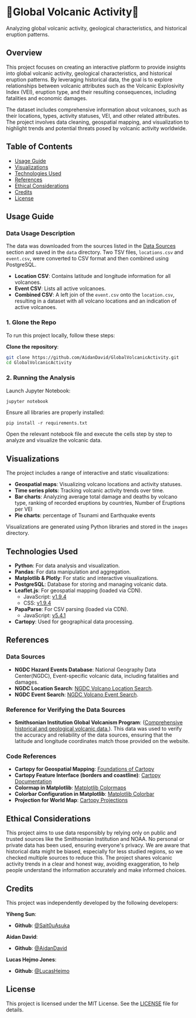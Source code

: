 # 🌋Global Volcanic Activity🌋

Analyzing global volcanic activity, geological characteristics, and historical eruption patterns.

## Overview

This project focuses on creating an interactive platform to provide insights into global volcanic activity, geological characteristics, and historical eruption patterns. By leveraging historical data, the goal is to explore relationships between volcanic attributes such as the Volcanic Explosivity Index (VEI), eruption type, and their resulting consequences, including fatalities and economic damages. 

The dataset includes comprehensive information about volcanoes, such as their locations, types, activity statuses, VEI, and other related attributes. The project involves data cleaning, geospatial mapping, and visualization to highlight trends and potential threats posed by volcanic activity worldwide.

## Table of Contents

- [Usage Guide](#usage-guide)
- [Visualizations](#visualizations)
- [Technologies Used](#technologies-used)
- [References](#references)
- [Ethical Considerations](#ethical-considerations)
- [Credits](#credits)
- [License](#license)


## Usage Guide

### Data Usage Description

The data was downloaded from the sources listed in the [Data Sources](#data-sources) section and saved in the `data` directory. Two TSV files, `locations.csv` and `event.csv`, were converted to CSV format and then combined using PostgreSQL.

- **Location CSV**: Contains latitude and longitude information for all volcanoes.  
- **Event CSV**: Lists all active volcanoes.  
- **Combined CSV**: A left join of the `event.csv` onto the `location.csv`, resulting in a dataset with all volcano locations and an indication of active volcanoes.

### 1. Glone the Repo

To run this project locally, follow these steps:

**Clone the repository**:

   ```bash
   git clone https://github.com/AidanDavid/GlobalVolcanicActivity.git
   cd GlobalVolcanicActivity
   ```

### 2. Running the Analysis

Launch Jupyter Notebook:

```bash
jupyter notebook
```
Ensure all libraries are properly installed:
```
pip install -r requirements.txt
```

Open the relevant notebook file and execute the cells step by step to analyze and visualize the volcanic data.

## Visualizations

The project includes a range of interactive and static visualizations:

- **Geospatial maps**: Visualizing volcano locations and activity statuses.
- **Time series plots**: Tracking volcanic activity trends over time.
- **Bar charts**: Analyzing average total damage and deaths by volcano type, ranking of recorded eruptions by countries, Number of Eruptions per VEI
- **Pie charts**: percentage of Tsunami and Earthquake events

Visualizations are generated using Python libraries and stored in the `images` directory.

## Technologies Used

- **Python**: For data analysis and visualization.  
- **Pandas**: For data manipulation and aggregation.  
- **Matplotlib & Plotly**: For static and interactive visualizations.  
- **PostgreSQL**: Database for storing and managing volcanic data.  
- **Leaflet.js**: For geospatial mapping (loaded via CDN).  
  - JavaScript: [v1.9.4](https://cdnjs.cloudflare.com/ajax/libs/leaflet/1.9.4/leaflet.min.js)  
  - CSS: [v1.9.4](https://cdnjs.cloudflare.com/ajax/libs/leaflet/1.9.4/leaflet.min.css)  
- **PapaParse**: For CSV parsing (loaded via CDN).  
  - JavaScript: [v5.4.1](https://cdnjs.cloudflare.com/ajax/libs/PapaParse/5.4.1/papaparse.min.js)  
- **Cartopy**: Used for geographical data processing.  


## References

### Data Sources
- **NGDC Hazard Events Database**: National Geography Data Center(NGDC), Event-specific volcanic data, including fatalities and damages.
- **NGDC Location Search**: [NGDC Volcano Location Search](https://www.ngdc.noaa.gov/hazel/view/hazards/volcano/loc-search/).
- **NGDC Event Search**: [NGDC Volcano Event Search](https://www.ngdc.noaa.gov/hazel/view/hazards/volcano/event-search/).

### Reference for Verifying the Data Sources
- **Smithsonian Institution Global Volcanism Program**: ([Comprehensive historical and geological volcanic data.](https://volcano.si.edu/)). This data was used to verify the accuracy and reliability of the data sources, ensuring that the latitude and longitude coordinates match those provided on the website.

### Code References
- **Cartopy for Geospatial Mapping**: [Foundations of Cartopy](https://foundations.projectpythia.org/core/cartopy/cartopy.html)
- **Cartopy Feature Interface (borders and coastline)**: [Cartopy Documentation](https://scitools.org.uk/cartopy/docs/latest/matplotlib/feature_interface.html)
- **Colormap in Matplotlib**: [Matplotlib Colormaps](https://matplotlib.org/stable/users/explain/colors/colormaps.html)
- **Colorbar Configuration in Matplotlib**: [Matplotlib Colorbar](https://matplotlib.org/stable/api/_as_gen/matplotlib.pyplot.colorbar.html)
- **Projection for World Map**: [Cartopy Projections](https://scitools.org.uk/cartopy/docs/latest/reference/projections.html)

## Ethical Considerations

This project aims to use data responsibly by relying only on public and trusted sources like the Smithsonian Institution and NOAA. No personal or private data has been used, ensuring everyone's privacy. We are aware that historical data might be biased, especially for less studied regions, so we checked multiple sources to reduce this. The project shares volcanic activity trends in a clear and honest way, avoiding exaggeration, to help people understand the information accurately and make informed choices.


## Credits

This project was independently developed by the following developers:

**Yiheng Sun**:

- **Github**: [@Sait0uAsuka](https://github.com/Sait0uAsuka)

**Aidan David**:

- **Github**: [@AidanDavid](https://github.com/AidanDavid)

**Lucas Hejmo Jones**:

- **Github**: [@LucasHejmo](https://github.com/LucasHejmo)

## License

This project is licensed under the MIT License. See the [LICENSE](./LICENSE) file for details.
